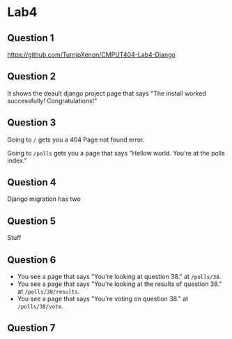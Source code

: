 # Lab4

## Question 1

https://github.com/TurnipXenon/CMPUT404-Lab4-Django

## Question 2

It shows the deault django project page that says "The install worked
successfully! Congratulations!"

## Question 3

Going to `/` gets you a 404 Page not found error.

Going to `/polls` gets you a page that says "Hellow world. You're at the polls index."

## Question 4

Django migration has two 

## Question 5

Stuff

## Question 6

- You see a page that says "You're looking at question 38." at `/polls/38`.
- You see a page that says "You're looking at the results of question 38." at
`/polls/38/results`.
- You see a page that says "You're voting on question 38." at `/polls/38/vote`.

## Question 7


